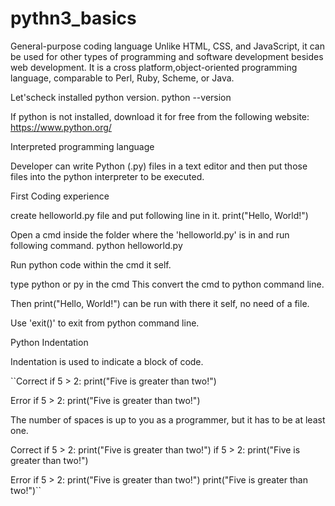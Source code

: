 # pythn3_basics

General-purpose coding language
Unlike HTML, CSS, and JavaScript, it can be used for other types of programming and software development besides web development. It is a cross platform,object-oriented programming language, comparable to Perl, Ruby, Scheme, or Java.

Let'scheck installed python version.
python --version

If python is not installed, download it for free from the following website: https://www.python.org/

Interpreted programming language

Developer can write Python (.py) files in a text editor and then put those files into the python interpreter to be executed.

First Coding experience

create helloworld.py file and put following line in it.
print("Hello, World!")

Open a cmd inside the folder where the 'helloworld.py' is in and run following command.
python helloworld.py

Run python code within the cmd it self.

type python or py in the cmd
This convert the cmd to python command line.

Then print("Hello, World!") can be run with there it self, no need of a file.

Use 'exit()' to exit from python command line. 

Python Indentation

Indentation is used to indicate a block of code.

``Correct
if 5 > 2:
  print("Five is greater than two!")
  
Error
if 5 > 2:
print("Five is greater than two!")

The number of spaces is up to you as a programmer, but it has to be at least one.

Correct
if 5 > 2:
 print("Five is greater than two!") 
if 5 > 2:
        print("Five is greater than two!") 
      
Error
if 5 > 2:
 print("Five is greater than two!")
        print("Five is greater than two!")``
